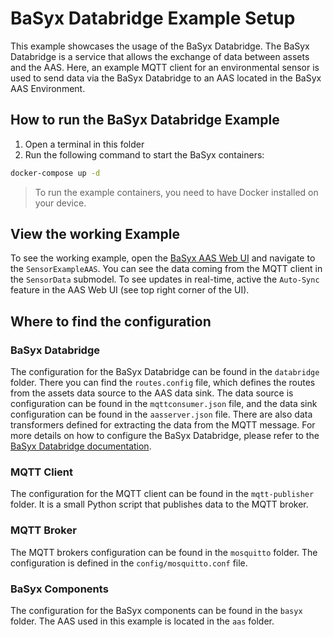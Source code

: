 # BaSyx Databridge Example Setup

This example showcases the usage of the BaSyx Databridge. The BaSyx Databridge is a service that allows the exchange of data between assets and the AAS.
Here, an example MQTT client for an environmental sensor is used to send data via the BaSyx Databridge to an AAS located in the BaSyx AAS Environment.

## How to run the BaSyx Databridge Example

1. Open a terminal in this folder
2. Run the following command to start the BaSyx containers:

```bash
docker-compose up -d
```

> To run the example containers, you need to have Docker installed on your device.

## View the working Example

To see the working example, open the [BaSyx AAS Web UI](http://localhost:3000) and navigate to the `SensorExampleAAS`. You can see the data coming from the MQTT client in the `SensorData` submodel.
To see updates in real-time, active the `Auto-Sync` feature in the AAS Web UI (see top right corner of the UI).

## Where to find the configuration

### BaSyx Databridge

The configuration for the BaSyx Databridge can be found in the `databridge` folder. There you can find the `routes.config` file, which defines the routes from the assets data source to the AAS data sink.
The data source is configuration can be found in the `mqttconsumer.json` file, and the data sink configuration can be found in the `aasserver.json` file.
There are also data transformers defined for extracting the data from the MQTT message.
For more details on how to configure the BaSyx Databridge, please refer to the [BaSyx Databridge documentation](https://wiki.basyx.org/en/latest/content/user_documentation/basyx_components/databridge/index.html).

### MQTT Client

The configuration for the MQTT client can be found in the `mqtt-publisher` folder. It is a small Python script that publishes data to the MQTT broker.

### MQTT Broker

The MQTT brokers configuration can be found in the `mosquitto` folder. The configuration is defined in the `config/mosquitto.conf` file.

### BaSyx Components

The configuration for the BaSyx components can be found in the `basyx` folder.
The AAS used in this example is located in the `aas` folder.
